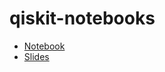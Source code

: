 # qiskit-notebooks

* [Notebook](https://nbviewer.jupyter.org/github/suzil/qiskit-notebooks/blob/master/Quantum%20Circuit%20Model.ipynb)
* [Slides](https://docs.google.com/presentation/d/1Mm9_4pKRzq191Qu4AaLOTqI4tZCww8LC6YQw3hANev8/edit?usp=sharing)
